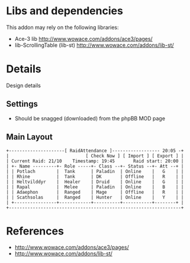 # Libs and dependencies #

This addon may rely on the following libraries:
  * Ace-3 lib http://www.wowace.com/addons/ace3/pages/
  * lib-ScrollingTable (lib-st) http://www.wowace.com/addons/lib-st/

# Details #

Design details

## Settings ##

  * Should be snagged (downloaded) from the phpBB MOD page

## Main Layout ##
```
+---------------------[ RaidAttendance ]------------------ 20:05 -+
|                             [ Check Now ] [ Import ] [ Export ] |
| Current Raid: 21/10    Timestamp: 19:45       Raid start: 20:00 |
| +- Name ---------+- Role -----+- Class --+- Status --+- Att --+ |
| | Potlach        |  Tank      | Paladin  | Online    |   G    | |
| | Rhine          |  Tank      | DK       | Offline   |   R    | |
| | Heltvilddyr    |  Healer    | Druid    | Online    |   G    | |
| | Rapal          |  Melee     | Paladin  | Online    |   B    | |
| | Adaephon       |  Ranged    | Mage     | Offline   |   R    | |
| | Scathsolas     |  Ranged    | Hunter   | Online    |   Y    | |
| +----------------+------------+----------+-----------+--------+ |
+-----------------------------------------------------------------+
```

# References #
  * http://www.wowace.com/addons/ace3/pages/
  * http://www.wowace.com/addons/lib-st/